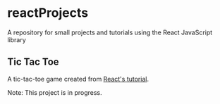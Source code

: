 # reactProjects
A repository for small projects and tutorials using the React JavaScript library

## Tic Tac Toe
A tic-tac-toe game created from [React's tutorial](https://reactjs.org/tutorial/tutorial.html).

Note: This project is in progress.
